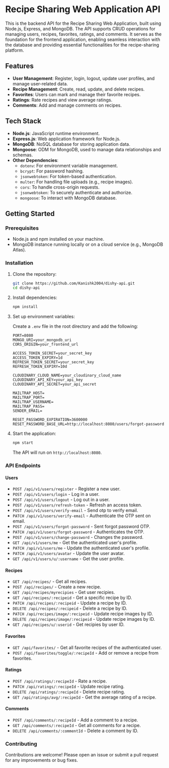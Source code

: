# Recipe Sharing Web Application API

This is the backend API for the Recipe Sharing Web Application, built using Node.js, Express, and MongoDB. The API supports CRUD operations for managing users, recipes, favorites, ratings, and comments. It serves as the foundation for the frontend application, enabling seamless interaction with the database and providing essential functionalities for the recipe-sharing platform.

## Features

- **User Management**: Register, login, logout, update user profiles, and manage user-related data.
- **Recipe Management**: Create, read, update, and delete recipes.
- **Favorites**: Users can mark and manage their favorite recipes.
- **Ratings**: Rate recipes and view average ratings.
- **Comments**: Add and manage comments on recipes.

## Tech Stack

- **Node.js**: JavaScript runtime environment.
- **Express.js**: Web application framework for Node.js.
- **MongoDB**: NoSQL database for storing application data.
- **Mongoose**: ODM for MongoDB, used to manage data relationships and schemas.
- **Other Dependencies**:
  - `dotenv`: For environment variable management.
  - `bcrypt`: For password hashing.
  - `jsonwebtoken`: For token-based authentication.
  - `multer`: For handling file uploads (e.g., recipe images).
  - `cors`: To handle cross-origin requests.
  - `jsonwebtoken`: To securely authenticate and authorize.
  - `mongoose`: To interact with MongoDB database.

## Getting Started

### Prerequisites

- Node.js and npm installed on your machine.
- MongoDB instance running locally or on a cloud service (e.g., MongoDB Atlas).

### Installation

1. Clone the repository:

   ```bash
   git clone https://github.com/Kanishk2004/dishy-api.git
   cd dishy-api
   ```

2. Install dependencies:

   ```bash
   npm install
   ```

3. Set up environment variables:

   Create a `.env` file in the root directory and add the following:

   ```env
   PORT=8080
   MONGO_URI=your_mongodb_uri
   CORS_ORIGIN=your_frontend_url

   ACCESS_TOKEN_SECRET=your_secret_key
   ACCESS_TOKEN_EXPIRY=1d
   REFRESH_TOKEN_SECRET=your_secret_key
   REFRESH_TOKEN_EXPIRY=10d

   CLOUDINARY_CLOUD_NAME=your_cloudinary_cloud_name
   CLOUDINARY_API_KEY=your_api_key
   CLOUDINARY_API_SECRET=your_api_secret

   MAILTRAP_HOST=
   MAILTRAP_PORT=
   MAILTRAP_USERNAME=
   MAILTRAP_PASS=
   SENDER_EMAIL=

   RESET_PASSWORD_EXPIRATION=3600000
   RESET_PASSWORD_BASE_URL=http://localhost:8080/users/forgot-password

   ```

4. Start the application:

   ```bash
   npm start
   ```

   The API will run on `http://localhost:8080`.

### API Endpoints

#### Users

- `POST /api/v1/users/register` - Register a new user.
- `POST /api/v1/users/login` - Log in a user.
- `POST /api/v1/users/logout` - Log out in a user.
- `POST /api/v1/users/refresh-token` - Refresh an access token.
- `POST /api/v1/users/verify-email` - Send otp to verify email.
- `PATCH /api/v1/users/verify-email` - Authenticate the OTP sent on email.
- `POST /api/v1/users/forgot-password` - Sent forgot password OTP.
- `PATCH /api/v1/users/forgot-password` - Authenticates the OTP.
- `POST /api/v1/users/change-password` - Changes the password.
- `GET /api/v1/users/me` - Get the authenticated user's profile.
- `PATCH /api/v1/users/me` - Update the authenticated user's profile.
- `PATCH /api/v1/users/avatar` - Update the user avatar.
- `GET /api/v1/users/u/:username` - Get the user profile.

#### Recipes

- `GET /api/recipes/` - Get all recipes.
- `POST /api/recipes/` - Create a new recipe.
- `GET /api/recipes/myrecipies` - Get user recipies.
- `GET /api/recipes/:recipeid` - Get a specific recipe by ID.
- `PATCH /api/recipes/:recipeid` - Update a recipe by ID.
- `DELETE /api/recipes/:recipeid` - Delete a recipe by ID.
- `PATCH /api/recipes/image/:recipeid` - Update recipe images by ID.
- `DELETE /api/recipes/image/:recipeid` - Update recipe images by ID.
- `GET /api/recipes/u/:userid` - Get recipies by user ID.

#### Favorites

- `GET /api/favorites/` - Get all favorite recipes of the authenticated user.
- `POST /api/favorites/toggle/:recipeId` - Add or remove a recipe from favorites.

#### Ratings

- `POST /api/ratings/:recipeId` - Rate a recipe.
- `PATCH /api/ratings/:recipeId` - Update recipe rating.
- `DELETE /api/ratings/:recipeId` - Delete recipe rating.
- `GET /api/ratings/avg/:recipeId` - Get the average rating of a recipe.

#### Comments

- `POST /api/comments/:recipeId` - Add a comment to a recipe.
- `GET /api/comments/:recipeId` - Get all comments for a recipe.
- `DELETE /api/comments/:commentId` - Delete a comment by ID.

### Contributing

Contributions are welcome! Please open an issue or submit a pull request for any improvements or bug fixes.
